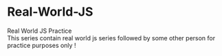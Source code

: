 # Real-World-JS
Real World JS Practice <br>
This series contain real world js series followed by some other person for practice purposes only !
